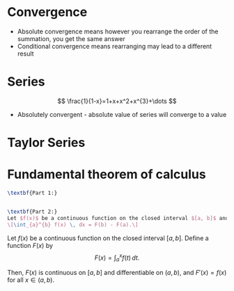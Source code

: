 # Convergence
- Absolute convergence means however you rearrange the order of the summation, you get the same answer
- Conditional convergence means rearranging may lead to a different result

# Series
$$
\frac{1}{1-x}=1+x+x^2+x^{3}+\dots
$$
- Absolutely convergent - absolute value of series will converge to a value

# Taylor Series

# Fundamental theorem of calculus
```latex
\textbf{Part 1:}


\textbf{Part 2:}
Let $f(x)$ be a continuous function on the closed interval $[a, b]$ and $F(x)$ be an antiderivative of $f(x)$ on $[a, b]$. Then,
\[\int_{a}^{b} f(x) \, dx = F(b) - F(a).\]
```
Let $f(x)$ be a continuous function on the closed interval $[a, b]$. Define a function $F(x)$ by
$$F(x) = \int_{a}^{x} f(t) \, dt.$$

Then, $F(x)$ is continuous on $[a, b]$ and differentiable on $(a, b)$, and $F'(x) = f(x)$ for all $x \in (a, b)$.